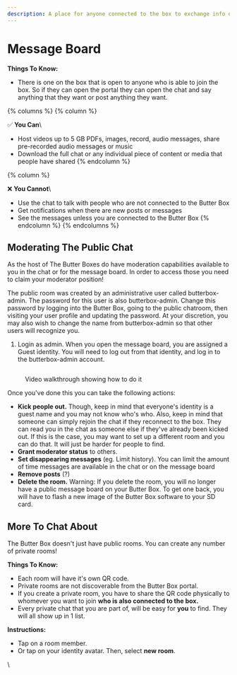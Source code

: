 ```yaml
---
description: A place for anyone connected to the box to exchange info or talk
---
```


# Message Board

**Things To Know:**

* There is one on the box that is open to anyone who is able to join the box. So if they can open the portal they can open the chat and say anything that they want or post anything they want.&#x20;

{% columns %}
{% column %}


✅  **You Can**\


* Host videos up to 5 GB PDFs, images, record, audio messages, share pre-recorded audio messages or music&#x20;
* Download the full chat or any individual piece of content or media that people have shared
{% endcolumn %}

{% column %}


❌  **You Cannot**\


* Use the chat to talk with people who are not connected to the Butter Box
* Get notifications when there are new posts or messages&#x20;
* See the messages unless you are connected to the Butter Box
{% endcolumn %}
{% endcolumns %}



## Moderating The Public Chat

As the host of The Butter Boxes do have moderation capabilities available to you in the chat or for the message board. In order to access those you need to claim your moderator position!&#x20;

The public room was created by an administrative user called butterbox-admin. The password for this user is also butterbox-admin. Change this password by logging into the Butter Box, going to the public chatroom, then visiting your user profile and updating the password. At your discretion, you may also wish to change the name from butterbox-admin so that other users will recognize you.

1. Login as admin. When you open the message board, you are assigned a Guest identity. You will need to log out from that identity, and log in to the butterbox-admin account.

<figure><img src="https://images.unsplash.com/photo-1694878981819-1084b2d7dd0b?crop=entropy&#x26;cs=srgb&#x26;fm=jpg&#x26;ixid=M3wxOTcwMjR8MHwxfHNlYXJjaHw3fHxwbGFjZWhvbGRlcnxlbnwwfHx8fDE3NTU3MTQ4Njd8MA&#x26;ixlib=rb-4.1.0&#x26;q=85" alt=""><figcaption><p>Video walkthrough showing how to do it</p></figcaption></figure>

Once you've done this you can take the following actions:

* **Kick people out.** Though, keep in mind that everyone's identity is a guest name and you may not know who's who. Also, keep in mind that someone can simply rejoin the chat if they reconnect to the box. They can read you in the chat as someone else if they've already been kicked out. If this is the case, you may want to set up a different room and you can do that. It will just be harder for people to find.&#x20;
* **Grant moderator status** to others.&#x20;
* **Set disappearing messages** (eg. Limit history). You can limit the amount of time messages are available in the chat or on the message board&#x20;
* **Remove posts** (?)
* **Delete the room.** Warning: If you delete the room, you will no longer have a public message board on your Butter Box. To get one back, you will have to flash a new image of the Butter Box software to your SD card.



## More To Chat About

The Butter Box doesn't just have public rooms. You can create any number of private rooms!

**Things To Know:**

* Each room will have it's own QR code.&#x20;
* Private rooms are not discoverable from the Butter Box portal.
* If you create a private room, you have to share the QR code physically to whomever you want to join **who is also connected to the box.**
* Every private chat that you are part of, will be easy for **you** to find. They will all show up in 1 list.

**Instructions:**

* Tap on a room member.
* Or tap on your identity avatar. Then, select **new room**.



\




